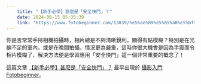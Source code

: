 ```yaml
---
    title: "【新手必學】甚麼是「安全快門」？"
    date: 2024-08-15 05:35:39
    link: "https://www.fotobeginner.com/13839/%e5%ae%89%e5%85%a8%e5%bf%ab%e9%96%80/"
---
```


<p>你是否常常手持相機拍攝時，相片總是不夠清晰銳利，顯得有點模糊？特別是在光線不足的室內，或是在晚間拍攝，情況更為嚴重，這時你很大機會是因為手震而令相片模糊了，解決方法便是學習應用「安全快門」這一個非常重要的概念了！</p>
<p>這篇文章 <a href="https://www.fotobeginner.com/13839/%e5%ae%89%e5%85%a8%e5%bf%ab%e9%96%80/">【新手必學】甚麼是「安全快門」？</a> 最早出現於 <a href="https://www.fotobeginner.com">攝影入門 Fotobeginner</a>。</p>
